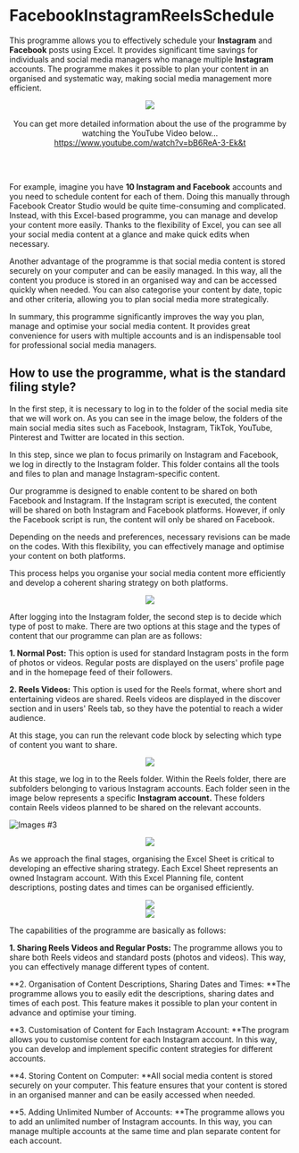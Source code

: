 # FacebookInstagramReelsSchedule

This programme allows you to effectively schedule your **Instagram** and **Facebook** posts using Excel. It provides significant time savings for individuals and social media managers who manage multiple **Instagram** accounts. The programme makes it possible to plan your content in an organised and systematic way, making social media management more efficient.



<div align="center">
  <img src="https://github.com/KrmKaplann/InstagramReelsSchedule/assets/172985380/c968e090-77e0-4972-a2d0-b6e9efe15cab">
</div>

<br>

<div align="center">
  You can get more detailed information about the use of the programme by watching the YouTube Video below...
  <br>
  <a href="https://www.youtube.com/watch?v=bB6ReA-3-Ek&t">https://www.youtube.com/watch?v=bB6ReA-3-Ek&t</a>
</div>

<br><br>

For example, imagine you have **10 Instagram and Facebook** accounts and you need to schedule content for each of them. Doing this manually through Facebook Creator Studio would be quite time-consuming and complicated. Instead, with this Excel-based programme, you can manage and develop your content more easily. Thanks to the flexibility of Excel, you can see all your social media content at a glance and make quick edits when necessary.

Another advantage of the programme is that social media content is stored securely on your computer and can be easily managed. In this way, all the content you produce is stored in an organised way and can be accessed quickly when needed. You can also categorise your content by date, topic and other criteria, allowing you to plan social media more strategically.

In summary, this programme significantly improves the way you plan, manage and optimise your social media content. It provides great convenience for users with multiple accounts and is an indispensable tool for professional social media managers.

## How to use the programme, what is the standard filing style?

In the first step, it is necessary to log in to the folder of the social media site that we will work on. As you can see in the image below, the folders of the main social media sites such as Facebook, Instagram, TikTok, YouTube, Pinterest and Twitter are located in this section.

In this step, since we plan to focus primarily on Instagram and Facebook, we log in directly to the Instagram folder. This folder contains all the tools and files to plan and manage Instagram-specific content.

Our programme is designed to enable content to be shared on both Facebook and Instagram. If the Instagram script is executed, the content will be shared on both Instagram and Facebook platforms. However, if only the Facebook script is run, the content will only be shared on Facebook.

Depending on the needs and preferences, necessary revisions can be made on the codes. With this flexibility, you can effectively manage and optimise your content on both platforms.

This process helps you organise your social media content more efficiently and develop a coherent sharing strategy on both platforms.

<div align="center">
  <img src="https://github.com/KrmKaplann/InstagramReelsSchedule/assets/172985380/92f59f09-8ff0-4bb9-949c-3cfee6368e7b">
</div>


After logging into the Instagram folder, the second step is to decide which type of post to make. There are two options at this stage and the types of content that our programme can plan are as follows:

**1. Normal Post:** This option is used for standard Instagram posts in the form of photos or videos. Regular posts are displayed on the users' profile page and in the homepage feed of their followers.

**2. Reels Videos:** This option is used for the Reels format, where short and entertaining videos are shared. Reels videos are displayed in the discover section and in users' Reels tab, so they have the potential to reach a wider audience.

At this stage, you can run the relevant code block by selecting which type of content you want to share.

<div align="center">
  <img src="https://github.com/KrmKaplann/InstagramReelsSchedule/assets/172985380/3e7cc6ed-6ec7-44bd-978c-3ab1e2d6bf4b">
</div>

At this stage, we log in to the Reels folder. Within the Reels folder, there are subfolders belonging to various Instagram accounts. Each folder seen in the image below represents a specific **Instagram account.** These folders contain Reels videos planned to be shared on the relevant accounts.

![Images #3](https://github.com/KrmKaplann/InstagramReelsSchedule/assets/172985380/7ee506a8-5ae0-4f8f-a9ec-5a37f24f35ef)


<div align="center">
  <img src="https://github.com/KrmKaplann/InstagramReelsSchedule/assets/172985380/5fe8b467-0c61-4c22-a7ab-2343f8009617">
</div>

As we approach the final stages, organising the Excel Sheet is critical to developing an effective sharing strategy. Each Excel Sheet represents an owned Instagram account. With this Excel Planning file, content descriptions, posting dates and times can be organised efficiently.

<div align="center">
  <img src="https://github.com/KrmKaplann/InstagramReelsSchedule/assets/172985380/7f898840-24e4-473e-9472-239ea6b11288">
  <br>
</div>

<div align="center">
  <img src="https://github.com/KrmKaplann/InstagramReelsSchedule/assets/172985380/a2b5b66a-c4d4-416c-ae56-958fb4fa6311">
  <br>
</div>

The capabilities of the programme are basically as follows:

**1. Sharing Reels Videos and Regular Posts:** The programme allows you to share both Reels videos and standard posts (photos and videos). This way, you can effectively manage different types of content.

**2. Organisation of Content Descriptions, Sharing Dates and Times: **The programme allows you to easily edit the descriptions, sharing dates and times of each post. This feature makes it possible to plan your content in advance and optimise your timing.

**3. Customisation of Content for Each Instagram Account: **The program allows you to customise content for each Instagram account. In this way, you can develop and implement specific content strategies for different accounts.

**4. Storing Content on Computer: **All social media content is stored securely on your computer. This feature ensures that your content is stored in an organised manner and can be easily accessed when needed.

**5. Adding Unlimited Number of Accounts: **The programme allows you to add an unlimited number of Instagram accounts. In this way, you can manage multiple accounts at the same time and plan separate content for each account.

